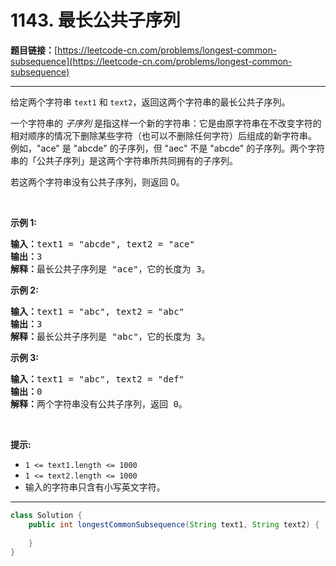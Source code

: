 # 1143. 最长公共子序列

**题目链接：**[https://leetcode-cn.com/problems/longest-common-subsequence](https://leetcode-cn.com/problems/longest-common-subsequence)

---

<div class="content__1Y2H">
 <div class="notranslate">
  <p>给定两个字符串&nbsp;<code>text1</code> 和&nbsp;<code>text2</code>，返回这两个字符串的最长公共子序列。</p> 
  <p>一个字符串的&nbsp;<em>子序列&nbsp;</em>是指这样一个新的字符串：它是由原字符串在不改变字符的相对顺序的情况下删除某些字符（也可以不删除任何字符）后组成的新字符串。<br> 例如，"ace" 是 "abcde" 的子序列，但 "aec" 不是 "abcde" 的子序列。两个字符串的「公共子序列」是这两个字符串所共同拥有的子序列。</p> 
  <p>若这两个字符串没有公共子序列，则返回 0。</p> 
  <p>&nbsp;</p> 
  <p><strong>示例 1:</strong></p> 
  <pre class="language-text"><strong>输入：</strong>text1 = "abcde", text2 = "ace" 
<strong>输出：</strong>3  
<strong>解释：</strong>最长公共子序列是 "ace"，它的长度为 3。
</pre> 
  <p><strong>示例 2:</strong></p> 
  <pre class="language-text"><strong>输入：</strong>text1 = "abc", text2 = "abc"
<strong>输出：</strong>3
<strong>解释：</strong>最长公共子序列是 "abc"，它的长度为 3。
</pre> 
  <p><strong>示例 3:</strong></p> 
  <pre class="language-text"><strong>输入：</strong>text1 = "abc", text2 = "def"
<strong>输出：</strong>0
<strong>解释：</strong>两个字符串没有公共子序列，返回 0。
</pre> 
  <p>&nbsp;</p> 
  <p><strong>提示:</strong></p> 
  <ul> 
   <li><code>1 &lt;= text1.length &lt;= 1000</code></li> 
   <li><code>1 &lt;= text2.length &lt;= 1000</code></li> 
   <li>输入的字符串只含有小写英文字符。</li> 
  </ul> 
 </div>
</div>

---

```java
class Solution {
    public int longestCommonSubsequence(String text1, String text2) {
        
    }
}
```